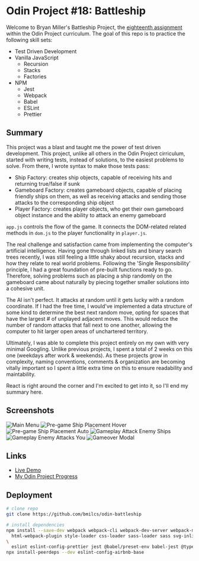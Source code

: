 # Odin Project #18: Battleship

Welcome to Bryan Miller's Battleship Project, the [eighteenth assignment](https://www.theodinproject.com/lessons/node-path-javascript-battleship) within the Odin Project curriculum. The goal of this repo is to practice the following skill sets:

- Test Driven Development
- Vanilla JavaScript
  - Recursion
  - Stacks
  - Factories
- NPM
  - Jest
  - Webpack
  - Babel
  - ESLint
  - Prettier

## Summary

This project was a blast and taught me the power of test driven development. This project, unlike all others in the Odin Project cirriculum, started with writing tests, instead of solutions, to the easiest problems to solve. From there, I wrote syntax to make those tests pass:

- Ship Factory: creates ship objects, capable of receiving hits and returning true/false if sunk
- Gameboard Factory: creates gameboard objects, capable of placing friendly ships on them, as well as receiving attacks and sending those attacks to the corresponding ship object
- Player Factory: creates player objects, who get their own gameboard object instance and the ability to attack an enemy gameboard

`app.js` controls the flow of the game. It connects the DOM-related related methods in `dom.js` to the player functionality in `player.js`.

The real challenge and satisfaction came from implementing the computer's artificial intelligence. Having gone through linked lists and binary search trees recently, I was still feeling a little shaky about recursion, stacks and how they relate to real world problems. Following the 'Single Responsibility' principle, I had a great foundation of pre-built functions ready to go. Therefore, solving problems such as placing a ship randomly on the gameboard came about naturally by piecing together smaller solutions into a cohesive unit.

The AI isn't perfect. It attacks at random until it gets lucky with a random coordinate. If I had the free time, I would've implemented a data structure of some kind to determine the best next random move, opting for spaces that have the largest # of unplayed adjacent moves. This would reduce the number of random attacks that fall next to one another, allowing the computer to hit larger open areas of unchartered territory.

Ultimately, I was able to complete this project entirely on my own with very minimal Googling. Unlike previous projects, I spent a total of 2 weeks on this one (weekdays after work & weekends). As these projects grow in complexity, naming conventions, comments & organization are becoming vitally important so I spent a little extra time on this to ensure readability and maintability.

React is right around the corner and I'm excited to get into it, so I'll end my summary here.

## Screenshots

![Main Menu](src/assets/screenshot-1.png)
![Pre-game Ship Placement Hover](src/assets/screenshot-2.png)
![Pre-game Ship Placement Auto](src/assets/screenshot-3.png)
![Gameplay Attack Enemy Ships](src/assets/screenshot-4.png)
![Gameplay Enemy Attacks You](src/assets/screenshot-5.png)
![Gameover Modal](src/assets/screenshot-6.png)

## Links

- [Live Demo](https://bmilcs.github.io/odin-battleship/)
- [My Odin Project Progress](https://github.com/bmilcs/odin-project)

## Deployment

```sh
# clone repo
git clone https://github.com/bmilcs/odin-battleship

# install dependencies
npm install --save-dev webpack webpack-cli webpack-dev-server webpack-merge \
  html-webpack-plugin style-loader css-loader sass-loader sass svg-inline-loader
\
  eslint eslint-config-prettier jest @babel/preset-env babel-jest @types/jest
npx install-peerdeps --dev eslint-config-airbnb-base
```

